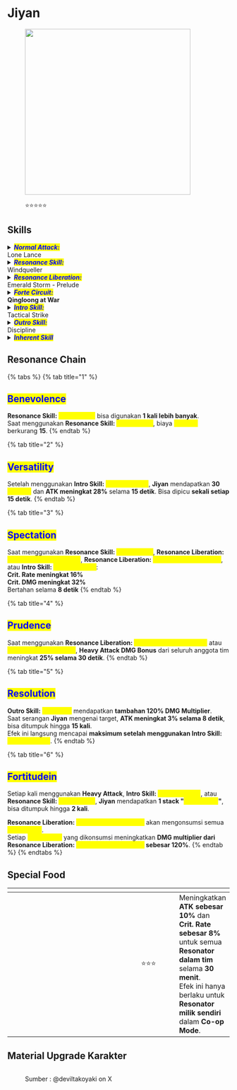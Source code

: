 # Jiyan

<figure><img src="https://wuthering.wiki/img/rolecard_1404.png" alt="" width="375"><figcaption><p><span data-gb-custom-inline data-tag="emoji" data-code="2b50">⭐</span><span data-gb-custom-inline data-tag="emoji" data-code="2b50">⭐</span><span data-gb-custom-inline data-tag="emoji" data-code="2b50">⭐</span><span data-gb-custom-inline data-tag="emoji" data-code="2b50">⭐</span><span data-gb-custom-inline data-tag="emoji" data-code="2b50">⭐</span></p></figcaption></figure>

## Skills

<details>

<summary><em><mark style="color:blue;"><strong>Normal Attack:</strong></mark></em><br>Lone Lance</summary>

<mark style="color:blue;">**Basic Attack**</mark>\
Melakukan hingga **5 serangan beruntun**, memberikan <img src="https://wuthering.wiki/img/element_4.png" alt="" data-size="line"> **Aero DMG**.

<mark style="color:blue;">**Heavy Attack: Windborne Strike**</mark>\
Tahan **Basic Attack** saat melakukan **Heavy Attack** untuk mengeluarkan <mark style="color:yellow;">**Windborne Strike**</mark> setelah **Heavy Attack** berakhir, memberikan <img src="https://wuthering.wiki/img/element_4.png" alt="" data-size="line"> **Aero DMG**.

<mark style="color:blue;">**Heavy Attack:**</mark> <mark style="color:blue;">**Abyssal Slash**</mark>\
Lepaskan **Basic Attack** saat melakukan **Heavy Attack** untuk mengeluarkan <mark style="color:yellow;">**Abyssal Slash**</mark> setelah **Heavy Attack** berakhir, memberikan <img src="https://wuthering.wiki/img/element_4.png" alt="" data-size="line"> **Aero DMG**.

<mark style="color:blue;">**Mid-air Attack**</mark>\
Mengonsumsi **Stamina** untuk melakukan **Plunging Attack** saat berada di udara, memberikan <img src="https://wuthering.wiki/img/element_4.png" alt="" data-size="line"> **Aero DMG**. Setelah **Plunging Attack**, gunakan **Basic Attack** untuk melakukan serangan lanjutan, memberikan <img src="https://wuthering.wiki/img/element_4.png" alt="" data-size="line"> **Aero DMG**.

<mark style="color:blue;">**Mid-Air Attack: Banner of Triumph**</mark>\
Setelah menggunakan **Heavy Attack:&#x20;**<mark style="color:yellow;">**Windborne Strike**</mark> atau **Resonance Skill:&#x20;**<mark style="color:yellow;">**Windqueller**</mark> di udara, **Jiyan** bisa melakukan **Mid-Air Attack**, memberikan <img src="https://wuthering.wiki/img/element_4.png" alt="" data-size="line"> **Aero DMG**.

<mark style="color:blue;">**Dodge Counter**</mark>\
Gunakan **Basic Attack** setelah berhasil **Dodge** untuk menyerang target, memberikan <img src="https://wuthering.wiki/img/element_4.png" alt="" data-size="line"> **Aero DMG**.

</details>

<details>

<summary><em><mark style="color:blue;"><strong>Resonance Skill:</strong></mark></em><br>Windqueller</summary>

Meluncur ke depan sejauh tertentu, memberikan <img src="https://wuthering.wiki/img/element_4.png" alt="" data-size="line"> **Aero DMG**.\
Bisa digunakan di udara.

</details>

<details>

<summary><em><mark style="color:blue;"><strong>Resonance Liberation:</strong></mark></em><br>Emerald Storm - Prelude</summary>

Setelah mengaktifkan **Emerald Storm -&#x20;**<mark style="color:yellow;">**Prelude**</mark>, **Jiyan** memasuki <mark style="color:yellow;">**Qingloong Mode**</mark>.

<mark style="color:blue;">**Qingloong Mode**</mark>\
Meningkatkan **resistensi terhadap interupsi**.\
**Basic Attack**, **Heavy Attack**, dan **Dodge Counter** digantikan dengan **Heavy Attack:&#x20;**<mark style="color:yellow;">**Lance of Qingloong**</mark>.

<mark style="color:blue;">**Heavy Attack: Lance of Qingloong**</mark>\
Melakukan hingga **3 serangan beruntun**, memberikan <img src="https://wuthering.wiki/img/element_4.png" alt="" data-size="line"> **Aero DMG**.\
Serangan ini dianggap sebagai **Heavy Attack DMG**.

</details>

<details>

<summary><em><mark style="color:blue;"><strong>Forte Circuit:</strong></mark></em><br><strong>Qingloong at War</strong></summary>

Saat menggunakan **Resonance Skill:&#x20;**<mark style="color:yellow;">**Windqueller**</mark>, jika **Jiyan** memiliki **30 atau lebih&#x20;**<mark style="color:yellow;">**Resolve**</mark>, ia akan mengonsumsi **30&#x20;**<mark style="color:yellow;">**Resolve**</mark> untuk meningkatkan **DMG** dari skill ini sebesar **20%**.\
Saat berada dalam <mark style="color:yellow;">**Qingloong Mode**</mark>, **DMG** dari <mark style="color:yellow;">**Windqueller**</mark> meningkat **20%** dan tidak lagi mengonsumsi <mark style="color:yellow;">**Resolve**</mark>.

<mark style="color:blue;">**Resonance Liberation: Emerald Storm - Finale**</mark>\
Saat menggunakan <mark style="color:yellow;">**Emerald Storm - Prelude**</mark>, jika **Jiyan** memiliki **30 atau lebih&#x20;**<mark style="color:yellow;">**Resolve**</mark>, ia akan mengonsumsi **30&#x20;**<mark style="color:yellow;">**Resolve**</mark> untuk mengaktifkan <mark style="color:yellow;">**Emerald Storm - Finale**</mark>, memberikan <img src="https://wuthering.wiki/img/element_4.png" alt="" data-size="line"> **Aero DMG**.\
Serangan ini dianggap sebagai **Heavy Attack DMG** dan bisa digunakan di udara pada ketinggian rendah.

<mark style="color:blue;">**Resolve**</mark>\
**Jiyan** dapat menyimpan hingga **60&#x20;**<mark style="color:yellow;">**Resolve**</mark>.\
<mark style="color:yellow;">**Resolve**</mark> diperoleh saat **Normal Attack:&#x20;**<mark style="color:yellow;">**Lone Lance**</mark> mengenai target.\
<mark style="color:yellow;">**Resolve**</mark> diperoleh saat **Intro Skill:&#x20;**<mark style="color:yellow;">**Tactical Strike**</mark> mengenai target.\
Jika **Jiyan** tidak mengenai target dalam **15 detik**, <mark style="color:yellow;">**Resolve**</mark> akan berkurang secara bertahap.

</details>

<details>

<summary><em><mark style="color:blue;"><strong>Intro Skill:</strong></mark></em><br>Tactical Strike</summary>

**Jiyan** menusuk target di udara, memberikan <img src="https://wuthering.wiki/img/element_4.png" alt="" data-size="line"> **Aero DMG**.

</details>

<details>

<summary><em><mark style="color:blue;"><strong>Outro Skill:</strong></mark></em><br>Discipline</summary>

Saat **Heavy Attack** **Resonator** berikutnya mengenai target, **Jiyan** akan memanggil tombak untuk melakukan **Coordinated Attack**, memberikan <img src="https://wuthering.wiki/img/element_4.png" alt="" data-size="line"> **Aero DMG**  sebesar **313.40% ATK** miliknya. Efek ini bertahan **8 detik** dan bisa dipicu setiap **1 detik**, hingga **2 kali**.

</details>

<details>

<summary><em><mark style="color:blue;"><strong>Inherent Skill</strong></mark></em></summary>

<mark style="color:blue;">**Heavenly Balance**</mark>\
Setelah menggunakan **Intro Skill:&#x20;**<mark style="color:yellow;">**Tactical Strike**</mark>, **ATK Jiyan** meningkat **10%** selama **15 detik**.

<mark style="color:blue;">**Tempest Taming**</mark>\
Saat serangan **Jiyan** mengenai target, **Crit DMG** meningkat **12%**.

</details>

## Resonance Chain

{% tabs %}
{% tab title="1" %}
## <mark style="color:blue;">Benevolence</mark>

**Resonance Skill:&#x20;**<mark style="color:yellow;">**Windqueller**</mark> bisa digunakan **1 kali lebih banyak**.\
Saat menggunakan **Resonance Skill:&#x20;**<mark style="color:yellow;">**Windqueller**</mark>, biaya <mark style="color:yellow;">**Resolve**</mark> berkurang **15**.
{% endtab %}

{% tab title="2" %}
## <mark style="color:blue;">Versatility</mark>

Setelah menggunakan **Intro Skill:&#x20;**<mark style="color:yellow;">**Tactical Strike**</mark>, **Jiyan** mendapatkan **30&#x20;**<mark style="color:yellow;">**Resolve**</mark> dan **ATK meningkat 28%** selama **15 detik**. Bisa dipicu **sekali setiap 15 detik**.
{% endtab %}

{% tab title="3" %}
## <mark style="color:blue;">**Spectation**</mark>

Saat menggunakan **Resonance Skill:&#x20;**<mark style="color:yellow;">**Windqueller**</mark>, **Resonance Liberation:&#x20;**<mark style="color:yellow;">**Emerald Storm - Prelude**</mark>, **Resonance Liberation:&#x20;**<mark style="color:yellow;">**Emerald Storm - Finale**</mark>, atau **Intro Skill:&#x20;**<mark style="color:yellow;">**Tactical Strike**</mark>:\
**Crit. Rate meningkat 16%**\
**Crit. DMG meningkat 32%**\
Bertahan selama **8 detik**
{% endtab %}

{% tab title="4" %}
## <mark style="color:blue;">Prudence</mark>

Saat menggunakan **Resonance Liberation:&#x20;**<mark style="color:yellow;">**Emerald Storm - Prelude**</mark> atau <mark style="color:yellow;">**Emerald Storm - Finale**</mark>, **Heavy Attack DMG Bonus** dari seluruh anggota tim meningkat **25% selama 30 detik**.
{% endtab %}

{% tab title="5" %}
## <mark style="color:blue;">**Resolution**</mark>

**Outro Skill:&#x20;**<mark style="color:yellow;">**Discipline**</mark> mendapatkan **tambahan 120% DMG Multiplier**.\
Saat serangan **Jiyan** mengenai target, **ATK meningkat 3% selama 8 detik**, bisa ditumpuk hingga **15 kali**.\
Efek ini langsung mencapai **maksimum setelah menggunakan Intro Skill:&#x20;**<mark style="color:yellow;">**Tactical Strike**</mark>.
{% endtab %}

{% tab title="6" %}
## <mark style="color:blue;">**Fortitude**</mark><mark style="color:blue;">in</mark>

Setiap kali menggunakan **Heavy Attack**, **Intro Skill:&#x20;**<mark style="color:yellow;">**Tactical Strike**</mark>, atau **Resonance Skill:&#x20;**<mark style="color:yellow;">**Windqueller**</mark>, **Jiyan** mendapatkan **1 stack "**_<mark style="color:yellow;">**Momentum**</mark>_**"**, bisa ditumpuk hingga **2 kali**.

**Resonance Liberation:&#x20;**<mark style="color:yellow;">**Emerald Storm - Finale**</mark> akan mengonsumsi semua _<mark style="color:yellow;">**Momentum**</mark>_.\
Setiap _<mark style="color:yellow;">**Momentum**</mark>_ yang dikonsumsi meningkatkan **DMG multiplier dari Resonance Liberation:&#x20;**<mark style="color:yellow;">**Emerald Storm - Finale**</mark>**&#x20;sebesar 120%**.
{% endtab %}
{% endtabs %}

## Special Food

<table data-header-hidden><thead><tr><th width="267"></th><th width="114" align="center"></th><th></th></tr></thead><tbody><tr><td><img src="https://wuthering.wiki/img/item_80001014.png" alt=""></td><td align="center"><span data-gb-custom-inline data-tag="emoji" data-code="2b50">⭐</span><span data-gb-custom-inline data-tag="emoji" data-code="2b50">⭐</span><span data-gb-custom-inline data-tag="emoji" data-code="2b50">⭐</span></td><td>Meningkatkan <strong>ATK sebesar 10%</strong> dan <strong>Crit. Rate sebesar 8%</strong> untuk semua <strong>Resonator dalam tim</strong> selama <strong>30 menit</strong>.<br>Efek ini hanya berlaku untuk <strong>Resonator milik sendiri</strong> dalam <strong>Co-op Mode</strong>.</td></tr></tbody></table>

## Material Upgrade Karakter

<figure><img src="https://i.postimg.cc/yxvbrhGV/Jiyan.png" alt=""><figcaption><p>Sumber :  @deviltakoyaki on X</p></figcaption></figure>

